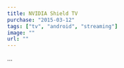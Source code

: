 ```yaml
---
title: NVIDIA Shield TV
purchase: "2015-03-12"
tags: ["tv", "android", "streaming"]
image: ""
url: ""
---
```


...
